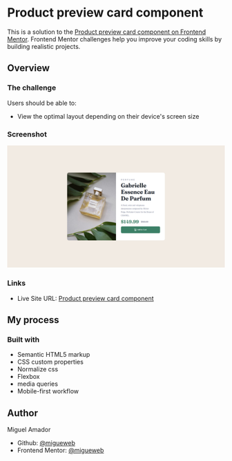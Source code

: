 # Product preview card component

This is a solution to the [Product preview card component on Frontend Mentor](https://www.frontendmentor.io/challenges/product-preview-card-component-GO7UmttRfa). Frontend Mentor challenges help you improve your coding skills by building realistic projects. 

## Overview

### The challenge

Users should be able to:

- View the optimal layout depending on their device's screen size

### Screenshot

![screenshot](./images/screenshot.png)

### Links

- Live Site URL: [Product preview card component](https://migueweb.github.io/frontend-mentor-challenges/challenges/newbie/product-preview-card-component/)

## My process

### Built with

- Semantic HTML5 markup
- CSS custom properties
- Normalize css
- Flexbox
- media queries
- Mobile-first workflow

## Author
Miguel Amador
- Github: [@migueweb](https://github.com/migueweb)
- Frontend Mentor: [@migueweb](https://www.frontendmentor.io/profile/migueweb)

